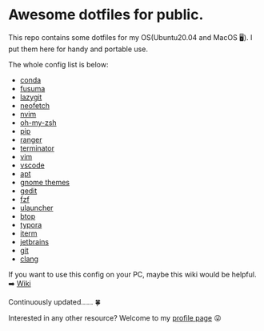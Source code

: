 # Awesome dotfiles for public.

This repo contains some dotfiles for my OS(Ubuntu20.04 and MacOS 🖥️).  I put them here for handy and portable use.

The whole config list is below:

- [conda](https://github.com/Xuer04/Awesome-dotfiles/tree/main/conda)
- [fusuma](https://github.com/Xuer04/Awesome-dotfiles/tree/main/fusuma)
- [lazygit](https://github.com/Xuer04/Awesome-dotfiles/tree/main/lazygit)
- [neofetch](https://github.com/Xuer04/Awesome-dotfiles/tree/main/neofetch)
- [nvim](https://github.com/Xuer04/Awesome-dotfiles/tree/main/nvim)
- [oh-my-zsh](https://github.com/Xuer04/Awesome-dotfiles/tree/main/oh-my-zsh)
- [pip](https://github.com/Xuer04/Awesome-dotfiles/tree/main/pip)
- [ranger](https://github.com/Xuer04/Awesome-dotfiles/tree/main/ranger)
- [terminator](https://github.com/Xuer04/Awesome-dotfiles/tree/main/terminator)
- [vim](https://github.com/Xuer04/Awesome-dotfiles/tree/main/vim)
- [vscode](https://github.com/Xuer04/Awesome-dotfiles/tree/main/vscode)
- [apt](https://github.com/Xuer04/Awesome-dotfiles/tree/main/apt)
- [gnome themes](https://github.com/Xuer04/Awesome-dotfiles/tree/main/themes)
- [gedit](https://github.com/Xuer04/Awesome-dotfiles/tree/main/gedit)
- [fzf](https://github.com/Xuer04/Awesome-dotfiles/tree/main/fzf)
- [ulauncher](https://github.com/Xuer04/Awesome-dotfiles/tree/main/ulauncher)
- [btop](https://github.com/Xuer04/Awesome-dotfiles/tree/main/btop)
- [typora](https://github.com/Xuer04/Awesome-dotfiles/tree/main/typora)
- [iterm](https://github.com/Xuer04/Awesome-dotfiles/tree/main/iterm)
- [jetbrains](https://github.com/Xuer04/Awesome-dotfiles/tree/main/jetbrains)
- [git](https://github.com/Xuer04/Awesome-dotfiles/tree/main/git)
- [clang](https://github.com/Xuer04/Awesome-dotfiles/tree/main/clang)

If you want to use this config on your PC, maybe this wiki would be helpful. ➡️ [Wiki](https://github.com/Xuer04/Awesome-dotfiles/wiki)

Continuously updated...... 🍀

Interested in any other resource? Welcome to my [profile page](https://github.com/Xuer04) 😜

